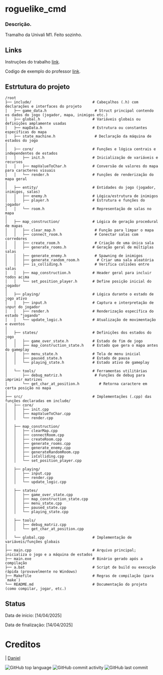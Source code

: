 # roguelike_cmd


### Descrição.

Tramalho da Univali M1.
Feito sozinho.

## Links

Instruções do trabalho [link](https://onedrive.live.com/?redeem=aHR0cHM6Ly8xZHJ2Lm1zL2IvYy8xYmIzM2I2ZDE1MGRiOTBiL0VRVnV6cEU1TG5OSnUyZkJCa3JRRTNjQnp5a25GWllRVVJtd0ZWcU9vdW5EbFE%5FZT1CQ1ZBZjc&cid=1BB33B6D150DB90B&id=1BB33B6D150DB90B%21s91ce6e052e394973bb67c1064ad01377&parId=1BB33B6D150DB90B%2141466&o=OneUp).

Codigo de exemplo do professor [link](https://github.com/alexrese/roguelike).

## Estrtutura do projeto

```
/root
├── include/                            # Cabeçalhos (.h) com declarações e interfaces do projeto
│   ├── game_data.h                      # Struct principal contendo os dados do jogo (jogador, mapa, inimigos etc.)
│   ├── global.h                        # Variáveis globais ou definições amplamente usadas
│   ├── mapData.h                       # Estrutura ou constantes específicas do mapa
│   ├── state_machine.h                  # Declaração da máquina de estados do jogo
│
│   ├── core/                           # Funções e lógica centrais e independentes de estados
│   │   ├── init.h                      # Inicialização de variáveis e recursos
│   │   ├── mapValueToChar.h            # Conversão de valores do mapa para caracteres visuais
│   │   └── render.h                    # Funções de renderização do mapa geral
│
│   ├── entity/                         # Entidades do jogo (jogador, inimigos, salas)
│   │   ├── enemy.h                     # Lógica/estrutura de inimigos
│   │   ├── player.h                    # Estrutura e funções do jogador
│   │   └── room.h                      # Representação de salas no mapa
│
│   ├── map_construction/               # Lógica de geração procedural de mapas
│   │   ├── clear_map.h                  # Função para limpar o mapa
│   │   ├── connect_room.h               # Conectar salas com corredores
│   │   ├── create_room.h                # Criação de uma única sala
│   │   ├── generate_rooms.h            # Geração geral de múltiplas salas
│   │   ├── generate_enemy.h             # Spawning de inimigos
│   │   ├── generate_random_room.h        # Criar uma sala aleatória
│   │   ├── is_colliding.h               # Verifica colisões entre salas
│   │   ├── map_construction.h          # Header geral para incluir todos acima
│   │   └── set_position_player.h       # Define posição inicial do jogador
│
│   ├── playing/                        # Lógica durante o estado de jogo ativo
│   │   ├── input.h                     # Captura e interpretação de input do jogador
│   │   ├── render.h                    # Renderização específica do estado "jogando"
│   │   └── update_logic.h              # Atualização de movimentação e eventos
│
│   ├── states/                         # Definições dos estados do jogo
│   │   ├── game_over_state.h           # Estado de fim de jogo
│   │   ├── map_construction_state.h    # Estado que gera o mapa antes do gameplay
│   │   ├── menu_state.h                # Tela de menu inicial
│   │   ├── paused_state.h              # Estado de pausa
│   │   └── playing_state.h             # Estado ativo de gameplay
│
│   └── tools/                          # Ferramentas utilitárias
│       ├── debug_matriz.h               # Funções de debug para imprimir matrizes
│       └── get_char_at_position.h         # Retorna caractere em certa posição no mapa
│
├── src/                                # Implementações (.cpp) das funções declaradas em include/
│   ├── core/
│   │   ├── init.cpp
│   │   ├── mapValueToChar.cpp
│   │   └── render.cpp
│
│   ├── map_construction/
│   │   ├── clearMap.cpp
│   │   ├── connectRoom.cpp
│   │   ├── createRoom.cpp
│   │   ├── generate_rooms.cpp
│   │   ├── generate_enemy.cpp
│   │   ├── generateRandomRoom.cpp
│   │   ├── isColliding.cpp
│   │   └── set_position_player.cpp
│
│   ├── playing/
│   │   ├── input.cpp
│   │   ├── render.cpp
│   │   └── update_logic.cpp
│
│   ├── states/
│   │   ├── game_over_state.cpp
│   │   ├── map_construction_state.cpp
│   │   ├── menu_state.cpp
│   │   ├── paused_state.cpp
│   │   └── playing_state.cpp
│
│   ├── tools/
│   │   ├── debug_matriz.cpp
│   │   └── get_char_at_position.cpp
│
│   └── global.cpp                      # Implementação de variáveis/funções globais
│
├── main.cpp                            # Arquivo principal; inicializa o jogo e a máquina de estados
├── main.exe                            # Binário gerado após a compilação
├── a.bat                               # Script de build ou execução rápida (provavelmente no Windows)
├── Makefile                            # Regras de compilação (para `make`)
└── README.md                           # Documentação do projeto (como compilar, jogar, etc.)
```

## Status

Data de inicio: [14/04/2025]

Data de finalização: [14/04/2025]

# Creditos

| [Daniel](https://github.com/FishingDonut/)

![GitHub top language](https://img.shields.io/github/languages/top/FishingDonut/roguelike_cmd)
![GitHub commit activity](https://img.shields.io/github/commit-activity/t/FishingDonut/roguelike_cmd)
![GitHub last commit](https://img.shields.io/github/last-commit/FishingDonut/roguelike_cmd)